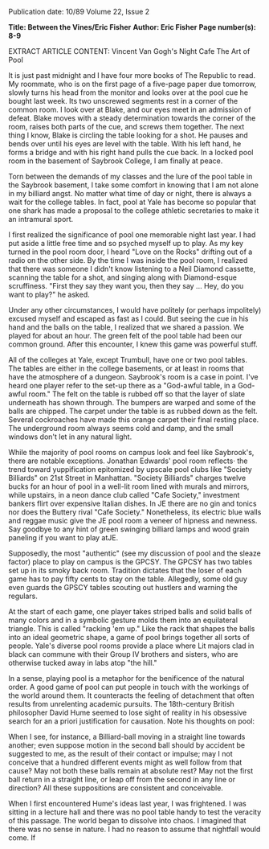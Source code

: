 Publication date: 10/89
Volume 22, Issue 2

**Title: Between the Vines/Eric Fisher**
**Author: Eric Fisher**
**Page number(s): 8-9**

EXTRACT ARTICLE CONTENT:
Vincent Van Gogh's Night Cafe
The Art of Pool

It is just past midnight and I have four more books of The Republic to read. My roommate, who is on the first page of a five-page paper due tomorrow, slowly turns his head from the monitor and looks over at the pool cue he bought last week. Its two unscrewed segments rest in a corner of the common room. I look over at Blake, and our eyes meet in an admission of defeat. Blake moves with a steady determination towards the corner of the room, raises both parts of the cue, and screws them together. The next thing I know, Blake is circling the table looking for a shot. He pauses and bends over until his eyes are level with the table. With his left hand, he forms a bridge and with his right hand pulls the cue back. In a locked pool room in the basement of Saybrook College, I am finally at peace.


Torn between the demands of my classes and the lure of the pool table in the Saybrook basement, I take some comfort in knowing that I am not alone in my billiard angst. No matter what time of day or night, there is always a wait for the college tables. In fact, pool at Yale has become so popular that one shark has made a proposal to the college athletic secretaries to make it an intramural sport.


I first realized the significance of pool one memorable night last year. I had put aside a little free time and so psyched myself up to play. As my key turned in the pool room door, I heard "Love on the Rocks" drifting out of a radio on the other side. By the time I was inside the pool room, I realized that there was someone I didn't know listening to a Neil Diamond cassette, scanning the table for a shot, and singing along with Diamond-esque scruffiness. "First they say they want you, then they say ... Hey, do you want to play?" he asked.


Under any other circumstances, I would have politely (or perhaps impolitely) excused myself and escaped as fast as I could. But seeing the cue in his hand and the balls on the table, I realized that we shared a passion. We played for about an hour. The green felt of the pool table had been our common ground. After this encounter, I knew this game was powerful stuff.


All of the colleges at Yale, except Trumbull, have one or two pool tables. The tables are either in the college basements, or at least in rooms that have the atmosphere of a dungeon. Saybrook's room is a case in point. I've heard one player refer to the set-up there as a "God-awful table, in a God-awful room." The felt on the table is rubbed off so that the layer of slate underneath has shown through. The bumpers are warped and some of the balls are chipped. The carpet under the table is as rubbed down as the felt. Several cockroaches have made this orange carpet their final resting place. The underground room always seems cold and damp, and the small windows don't let in any natural light.


While the majority of pool rooms on campus look and feel like Saybrook's, there are notable exceptions. Jonathan Edwards' pool room reflects· the trend toward yuppification epitomized by upscale pool clubs like "Society Billiards" on 21st Street in Manhattan. "Society Billiards" charges twelve bucks for an hour of pool in a well-lit room lined with murals and mirrors, while upstairs, in a neon dance club called "Cafe Society," investment bankers flirt over expensive Italian dishes. In JE there are no gin and tonics nor does the Buttery rival "Cafe Society." Nonetheless, its electric blue walls and reggae music give the JE pool room a veneer of hipness and newness. Say goodbye to any hint of green swinging billiard lamps and wood grain paneling if you want to play atJE.


Supposedly, the most "authentic" (see my discussion of pool and the sleaze factor) place to play on campus is the GPCSY. The GPCSY has two tables set up in its smoky back room. Tradition dictates that the loser of each game has to pay fifty cents to stay on the table. Allegedly, some old guy even guards the GPSCY tables scouting out hustlers and warning the regulars.


At the start of each game, one player takes striped balls and solid balls of many colors and in a symbolic gesture molds them into an equilateral triangle. This is called "racking 'em up." Like the rack that shapes the balls into an ideal geometric shape, a game of pool brings together all sorts of people. Yale's diverse pool rooms provide a place where Lit majors clad in black can commune with their Group IV brothers and sisters, who are otherwise tucked away in labs atop "the hill."


In a sense, playing pool is a metaphor for the benificence of the natural order. A good game of pool can put people in touch with the workings of the world around them. It counteracts the feeling of detachment that often results from unrelenting academic pursuits. The 18th-century British philosopher David Hume seemed to lose sight of reality in his obsessive search for an a priori justification for causation. Note his thoughts on pool:


When I see, for instance, a Billiard-ball moving in a straight line towards another; even suppose motion in the second ball should by accident be suggested to me, as the result of their contact or impulse; may I not conceive that a hundred different events might as well follow from that cause? May not both these balls remain at absolute rest? May not the first ball return in a straight line, or leap off from the second in any line or direction? All these suppositions are consistent and conceivable.


When I first encountered Hume's ideas last year, I was frightened. I was sitting in a lecture hall and there was no pool table handy to test the veracity of this passage. The world began to dissolve into chaos. I imagined that there was no sense in nature. I had no reason to assume that nightfall would come. If